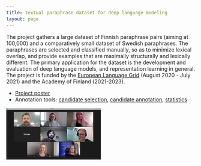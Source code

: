 ```yaml
---
title: Textual paraphrase dataset for deep language modeling
layout: page
---
```


The project gathers a large dataset of Finnish paraphrase pairs (aiming at 100,000) and a comparatively small dataset of Swedish paraphrases. The paraphrases are selected and classified manually, so as to minimize lexical overlap, and provide examples that are maximally structurally and lexically different. The primary application for the dataset is the development and evaluation of deep language models, and representation learning in general. The project is funded by the [European Language Grid](https://www.european-language-grid.eu/expo-projects/textual-paraphrase-dataset-for-deep-language-modeling/) (August 2020 - July 2021) and the Academy of Finland (2021-2023).

* <a href="assets/files/paraphrase-poster.pdf">Project poster</a>
* Annotation tools: [candidate selection](https://github.com/TurkuNLP/pick-para-anno), [candidate annotation](https://github.com/TurkuNLP/rew-para-anno), [statistics](https://github.com/TurkuNLP/stats-para-anno)

<img style="width:50%" src="assets/images/paraphrase_team.jpg" />

